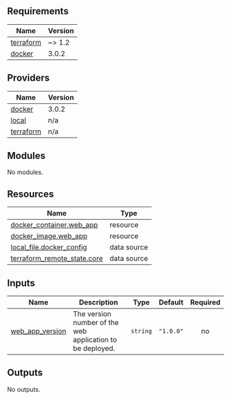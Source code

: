 <!-- BEGIN_TF_DOCS -->
## Requirements

| Name | Version |
|------|---------|
| <a name="requirement_terraform"></a> [terraform](#requirement\_terraform) | ~> 1.2 |
| <a name="requirement_docker"></a> [docker](#requirement\_docker) | 3.0.2 |

## Providers

| Name | Version |
|------|---------|
| <a name="provider_docker"></a> [docker](#provider\_docker) | 3.0.2 |
| <a name="provider_local"></a> [local](#provider\_local) | n/a |
| <a name="provider_terraform"></a> [terraform](#provider\_terraform) | n/a |

## Modules

No modules.

## Resources

| Name | Type |
|------|------|
| [docker_container.web_app](https://registry.terraform.io/providers/kreuzwerker/docker/3.0.2/docs/resources/container) | resource |
| [docker_image.web_app](https://registry.terraform.io/providers/kreuzwerker/docker/3.0.2/docs/resources/image) | resource |
| [local_file.docker_config](https://registry.terraform.io/providers/hashicorp/local/latest/docs/data-sources/file) | data source |
| [terraform_remote_state.core](https://registry.terraform.io/providers/hashicorp/terraform/latest/docs/data-sources/remote_state) | data source |

## Inputs

| Name | Description | Type | Default | Required |
|------|-------------|------|---------|:--------:|
| <a name="input_web_app_version"></a> [web\_app\_version](#input\_web\_app\_version) | The version number of the web application to be deployed. | `string` | `"1.0.0"` | no |

## Outputs

No outputs.
<!-- END_TF_DOCS -->